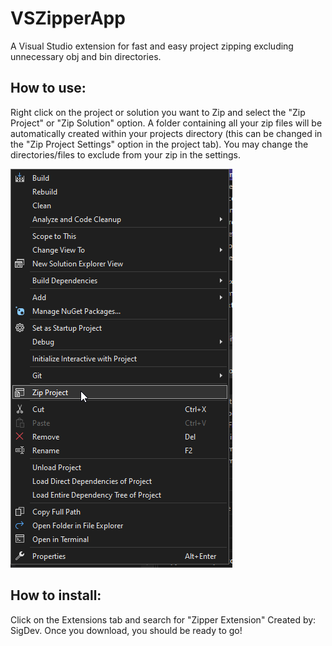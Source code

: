 # VSZipperApp
A Visual Studio extension for fast and easy project zipping excluding unnecessary obj and bin directories.

## How to use:
Right click on the project or solution you want to Zip and select the "Zip Project" or "Zip Solution" option.
A folder containing all your zip files will be automatically created within your projects directory
(this can be changed in the "Zip Project Settings" option in the project tab).
You may change the directories/files to exclude from your zip in the settings.

![image test](Images/ZipProject.png)

## How to install:
Click on the Extensions tab and search for "Zipper Extension" Created by: SigDev. Once you download, you should be ready to go!
